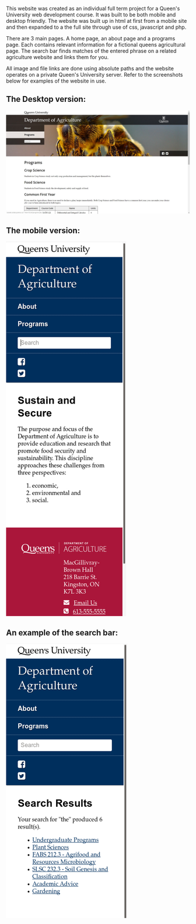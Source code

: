 This website was created as an individual full term project for a Queen's University web development course. It was built to be both mobile and desktop friendly. The website was built up in html at first from a mobile site and then expanded to a the full site through use of css, javascript and php.

There are 3 main pages. A home page, an about page and a programs page. Each contains relevant information for a fictional queens agricultural page. The search bar finds matches of the entered phrase on a related agriculture website and links them for you.

All image and file links are done using absolute paths and the website operates on a private Queen's University server. Refer to the screenshots below for examples of the website in use.

## The Desktop version:
![website homepage](/screenshots/programs_page.jpg)


## The mobile version:  
![website homepage](/screenshots/search-mobile-no-term.jpg)


## An example of the search bar:
![website homepage](/screenshots/search-mobile-results.jpg)
